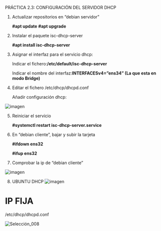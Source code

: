 PRÁCTICA 2.3: CONFIGURACIÓN DEL SERVIDOR DHCP

1. Actualizar repositorios en “debian servidor”
   
   **#apt update**
   **#apt upgrade**
   
3. Instalar el paquete isc-dhcp-server
   
   **#apt install isc-dhcp-server**
   
5. Asignar el interfaz para el servicio dhcp:
   
   Indicar el fichero:**/etc/default/isc-dhcp-server**
   
   Indicar el nombre del  interfaz:**INTERFACESv4=”ens34” (La que esta en modo Bridge)**

7. Editar el fichero /etc/dhcp/dhcpd.conf

    Añadir configuración dhcp:
  
  ![imagen](https://github.com/user-attachments/assets/f6705917-80ed-4a4e-826a-05111f2b3eac)
  
5. Reiniciar el servicio
    
      **#systemctl restart isc-dhcp-server.service**
      
6. En “debian cliente”, bajar y subir la tarjeta
    
      **#ifdown ens32**
   
      **#ifup ens32**
      
8. Comprobar la ip de “debian cliente”
 
  ![imagen](https://github.com/user-attachments/assets/91dea5a8-2729-4b62-b736-bb4d20a3eb8d)

8. UBUNTU DHCP
  ![imagen](https://github.com/user-attachments/assets/77b57914-dc61-48a8-999b-ab7bbd3a3cb2)

# IP FIJA

/etc/dhcp/dhcpd.conf

![Selección_008](https://github.com/user-attachments/assets/34f47c16-daa4-40ae-abd2-3feb1858ae90)


